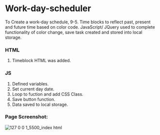 # Work-day-scheduler
To Create a work-day schedule, 9-5. Time blocks to reflect past, present and future time based on color code. 
JavaScript/ JQuery used to complete functionality of color change, save task created and stored into local storage. 
### HTML
1. Timeblock HTML was added. 

### JS
1. Defined variables. 
2. Set current day date. 
3. Loop to fuction and add CSS Class. 
3. Save button function. 
4. Data saved to local storage. 

### Page Screenshot:
![127 0 0 1_5500_index html](https://user-images.githubusercontent.com/83253575/121848285-73dae300-ccaf-11eb-8e63-3dac643304ef.png)
